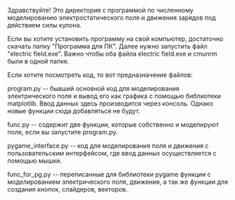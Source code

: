Здравствуйте!
Это директория с программой по численному моделированию электростатического поля и движения зарядов под действием силы кулона.

Если вы хотите установить программу на свой компьютер, достаточно скачать папку "Программа для ПК". 
Далее нужно запустить файл "electric field.exe". Важно чтобы оба файла electric field.exe и cmunrm были в одной папке. 

Если хотите посмотреть код, то вот предназначение файлов:

program.py -- бывший основной код для моделирования электрического поля и вывод его как графика с помощью библиотеки matplotlib. 
Ввод данных здесь производится через консоль. Однако новые функции сюда добавляться не будут. 

func.py -- содержит две функции, которые собственно и моделируют поле, если вы запустите program.py.

pygame_interface.py -- код для моделирования поля и движения с пользовательским интерфейсом, где ввод данных осуществляется с помощью мышки.

func_for_pg.py -- переписанные для библиотеки pygame функции с моделированием электрического поля, движения, а так же функции для создания кнопок, слайдеров, векторов.
